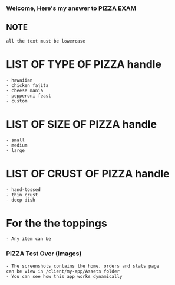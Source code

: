 ### Welcome, Here's my answer to PIZZA EXAM

## NOTE

    all the text must be lowercase

# LIST OF TYPE OF PIZZA handle

    - hawaiian
    - chicken fajita
    - cheese mania
    - pepperoni feast
    - custom

# LIST OF SIZE OF PIZZA handle

    - small
    - medium
    - large

# LIST OF CRUST OF PIZZA handle

    - hand-tossed
    - thin crust
    - deep dish

# For the the toppings

    - Any item can be

### PIZZA Test Over (Images)

    - The screenshots contains the home, orders and stats page
    can be view in /client/my-app/Assets folder
    - You can see how this app works dynamically
